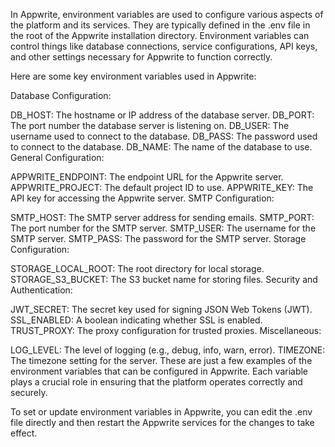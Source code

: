 In Appwrite, environment variables are used to configure various aspects of the platform and its services. They are typically defined in the .env file in the root of the Appwrite installation directory. Environment variables can control things like database connections, service configurations, API keys, and other settings necessary for Appwrite to function correctly.

Here are some key environment variables used in Appwrite:

Database Configuration:

DB_HOST: The hostname or IP address of the database server.
DB_PORT: The port number the database server is listening on.
DB_USER: The username used to connect to the database.
DB_PASS: The password used to connect to the database.
DB_NAME: The name of the database to use.
General Configuration:

APPWRITE_ENDPOINT: The endpoint URL for the Appwrite server.
APPWRITE_PROJECT: The default project ID to use.
APPWRITE_KEY: The API key for accessing the Appwrite server.
SMTP Configuration:

SMTP_HOST: The SMTP server address for sending emails.
SMTP_PORT: The port number for the SMTP server.
SMTP_USER: The username for the SMTP server.
SMTP_PASS: The password for the SMTP server.
Storage Configuration:

STORAGE_LOCAL_ROOT: The root directory for local storage.
STORAGE_S3_BUCKET: The S3 bucket name for storing files.
Security and Authentication:

JWT_SECRET: The secret key used for signing JSON Web Tokens (JWT).
SSL_ENABLED: A boolean indicating whether SSL is enabled.
TRUST_PROXY: The proxy configuration for trusted proxies.
Miscellaneous:

LOG_LEVEL: The level of logging (e.g., debug, info, warn, error).
TIMEZONE: The timezone setting for the server.
These are just a few examples of the environment variables that can be configured in Appwrite. Each variable plays a crucial role in ensuring that the platform operates correctly and securely.

To set or update environment variables in Appwrite, you can edit the .env file directly and then restart the Appwrite services for the changes to take effect.






